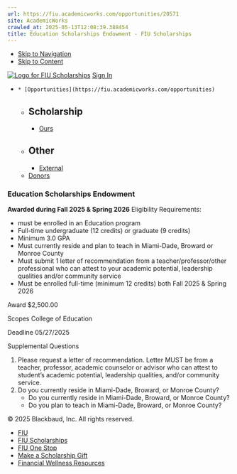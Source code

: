 ```yaml
---
url: https://fiu.academicworks.com/opportunities/20571
site: AcademicWorks
crawled_at: 2025-05-13T12:08:39.388454
title: Education Scholarships Endowment - FIU Scholarships
---
```


  * [Skip to Navigation](https://fiu.academicworks.com/opportunities/20571#navigation)
  * [Skip to Content](https://fiu.academicworks.com/opportunities/20571#main)

[![Logo for FIU Scholarships](https://s3.amazonaws.com/static.academicworks.com/clients/fiu/assets/images/logo.png)](http://fiu.academicworks.com) [Sign In](https://fiu.academicworks.com/users/sign_in)
  *     * [Opportunities](https://fiu.academicworks.com/opportunities)
      * ## Scholarship
        * [Ours](https://fiu.academicworks.com/opportunities)
      * ## Other
        * [External](https://fiu.academicworks.com/opportunities/external)
    * [Donors](https://fiu.academicworks.com/donors)


### Education Scholarships Endowment
**Awarded during Fall 2025 & Spring 2026**
Eligibility Requirements:
  * must be enrolled in an Education program
  * Full-time undergraduate (12 credits) or graduate (9 credits)
  * Minimum 3.0 GPA
  * Must currently reside and plan to teach in Miami-Dade, Broward or Monroe County
  * Must submit 1 letter of recommendation from a teacher/professor/other professional who can attest to your academic potential, leadership qualities and/or community service
  * Must be enrolled full-time (minimum 12 credits) both Fall 2025 & Spring 2026



Award
    $2,500.00 

Scopes
    College of Education 

Deadline
    05/27/2025 

Supplemental Questions
    
  1. Please request a letter of recommendation. Letter MUST be from a teacher, professor, academic counselor or advisor who can attest to student’s academic potential, leadership qualities, and/or community service.
  2. Do you currently reside in Miami-Dade, Broward, or Monroe County?
     * Do you currently reside in Miami-Dade, Broward, or Monroe County?
     * Do you plan to teach in Miami-Dade, Broward, or Monroe County?


© 2025 Blackbaud, Inc. All rights reserved. 
  * [FIU ](http://fiu.edu/)
  * [FIU Scholarships](http://scholarships.fiu.edu)
  * [FIU One Stop](http://onestop.fiu.edu)
  * [Make a Scholarship Gift](https://give.fiu.edu/give-now/)
  * [Financial Wellness Resources](https://go.fiu.edu/iGrad)



